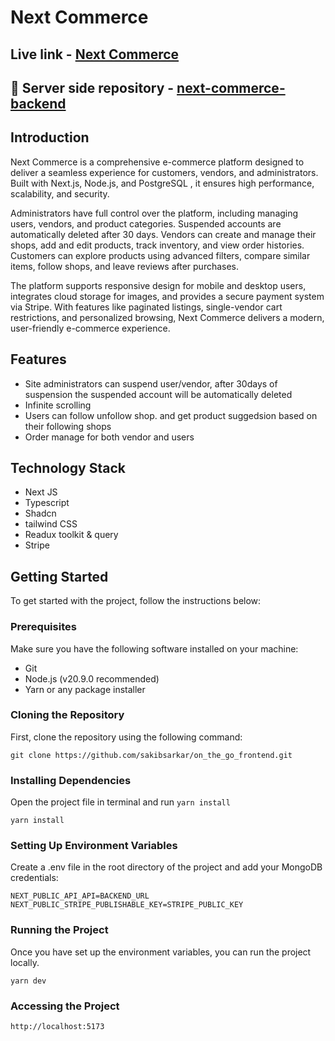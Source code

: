 # Next Commerce

## Live link - [Next Commerce](https://next-commerce-client-theta.vercel.app/)

## 🔗 Server side repository - [next-commerce-backend](https://github.com/sakibsarkar/next-commerce-backend)

## Introduction

Next Commerce is a comprehensive e-commerce platform designed to deliver a seamless experience for customers, vendors, and administrators. Built with Next.js, Node.js, and PostgreSQL , it ensures high performance, scalability, and security.

Administrators have full control over the platform, including managing users, vendors, and product categories. Suspended accounts are automatically deleted after 30 days. Vendors can create and manage their shops, add and edit products, track inventory, and view order histories. Customers can explore products using advanced filters, compare similar items, follow shops, and leave reviews after purchases.

The platform supports responsive design for mobile and desktop users, integrates cloud storage for images, and provides a secure payment system via Stripe. With features like paginated listings, single-vendor cart restrictions, and personalized browsing, Next Commerce delivers a modern, user-friendly e-commerce experience.

## Features

- Site administrators can suspend user/vendor, after 30days of suspension the suspended account will be automatically deleted
- Infinite scrolling
- Users can follow unfollow shop. and get product suggedsion based on their following shops
- Order manage for both vendor and users

## Technology Stack

- Next JS
- Typescript
- Shadcn
- tailwind CSS
- Readux toolkit & query
- Stripe

## Getting Started

To get started with the project, follow the instructions below:

### Prerequisites

Make sure you have the following software installed on your machine:

- Git
- Node.js (v20.9.0 recommended)
- Yarn or any package installer

### Cloning the Repository

First, clone the repository using the following command:

```
git clone https://github.com/sakibsarkar/on_the_go_frontend.git

```

### Installing Dependencies

Open the project file in terminal and run `yarn install`

```
yarn install

```

### Setting Up Environment Variables

Create a .env file in the root directory of the project and add your MongoDB credentials:

```
NEXT_PUBLIC_API_API=BACKEND_URL
NEXT_PUBLIC_STRIPE_PUBLISHABLE_KEY=STRIPE_PUBLIC_KEY
```

### Running the Project

Once you have set up the environment variables, you can run the project locally.

```
yarn dev

```

### Accessing the Project

```
http://localhost:5173
```
